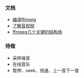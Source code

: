 ### 文档
* [编译ffmpeg](https://juejin.cn/post/7101453781107703815#comment)
* [了解音视频](https://blog.csdn.net/leixiaohua1020/article/details/15811977)
* [ffmpeg几个关键的结构体](https://blog.csdn.net/leixiaohua1020/article/details/11693997)

### 待做
* 采样噪音
* 在线音乐
* 暂停、seek、倍速、上一首下一首